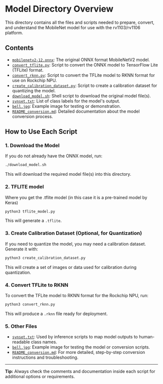 # Model Directory Overview

This directory contains all the files and scripts needed to prepare, convert, and understand the MobileNet model for use with the rv1103/rv1106 platform.

## Contents

- [`mobilenetv2-12.onnx`](./mobilenetv2-12.onnx): The original ONNX format MobileNetV2 model.
- [`convert_tflite.py`](./convert_tflite.py): Script to convert the ONNX model to TensorFlow Lite (TFLite) format.
- [`convert_rknn.py`](./convert_rknn.py): Script to convert the TFLite model to RKNN format for use on Rockchip NPU.
- [`create_calibration_dataset.py`](./create_calibration_dataset.py): Script to create a calibration dataset for quantizing the model.
- [`download_model.sh`](./download_model.sh): Shell script to download the original model file(s).
- [`synset.txt`](./synset.txt): List of class labels for the model's output.
- [`bell.jpg`](./bell.jpg): Example image for testing or demonstration.
- [`README_conversion.md`](./README_conversion.md): Detailed documentation about the model conversion process.

## How to Use Each Script

### 1. Download the Model
If you do not already have the ONNX model, run:
```sh
./download_model.sh
```
This will download the required model file(s) into this directory.

### 2. TFLITE model
Where you get the .tflite model (in this case it is a pre-trained model by Keras)
```sh
python3 tflite_model.py
```
This will generate a `.tflite`.

### 3. Create Calibration Dataset (Optional, for Quantization)
If you need to quantize the model, you may need a calibration dataset. Generate it with:
```sh
python3 create_calibration_dataset.py
```
This will create a set of images or data used for calibration during quantization.

### 4. Convert TFLite to RKNN
To convert the TFLite model to RKNN format for the Rockchip NPU, run:
```sh
python3 convert_rknn.py
```
This will produce a `.rknn` file ready for deployment.

### 5. Other Files
- [`synset.txt`](./synset.txt): Used by inference scripts to map model outputs to human-readable class names.
- [`bell.jpg`](./bell.jpg): Example image for testing the model or conversion scripts.
- [`README_conversion.md`](./README_conversion.md): For more detailed, step-by-step conversion instructions and troubleshooting.

---

**Tip:** Always check the comments and documentation inside each script for additional options or requirements.
